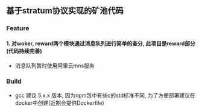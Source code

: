 ## 基于stratum协议实现的矿池代码

### Feature
#### 1. 对woker, reward两个模块通过消息队列进行简单的查分, 此项目是reward部分(代码持续完善)
- 消息队列暂时使用阿里云mns服务

### Build
- gcc 建议 5.x.x 版本, 因为npm包中有些c的std标准不同, 为了方便部署建议在docker中创建(近期会提供Dockerfile)
